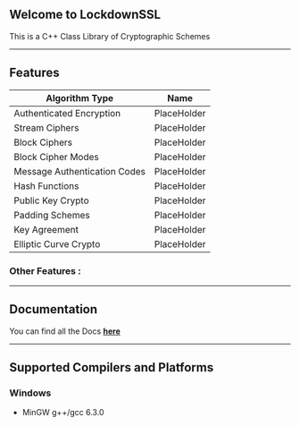 ## Welcome to LockdownSSL
This is a C++ Class Library of Cryptographic Schemes

***

## Features

Algorithm Type | Name
--- | ---
Authenticated Encryption | PlaceHolder
Stream Ciphers | PlaceHolder
Block Ciphers | PlaceHolder
Block Cipher Modes | PlaceHolder
Message Authentication Codes | PlaceHolder
Hash Functions | PlaceHolder
Public Key Crypto | PlaceHolder
Padding Schemes | PlaceHolder
Key Agreement | PlaceHolder
Elliptic Curve Crypto | PlaceHolder

### Other Features :

***

## Documentation

You can find all the Docs **[here](./Documentation.md)**

***

## Supported Compilers and Platforms
### Windows
* MinGW g++/gcc 6.3.0
